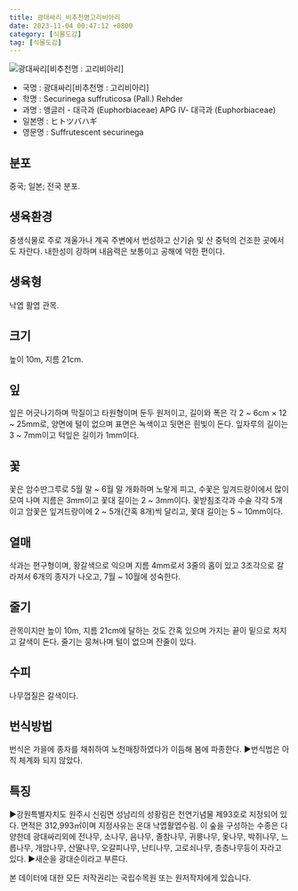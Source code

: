 ```yaml
---
title: 광대싸리_비추천명고리비아리
date: 2023-11-04 00:47:12 +0800
category: [식물도감]
tag: [식물도감]
---
```




![광대싸리[비추천명 : 고리비아리]](/fileUpload/plants/basic/Euphorbiaceae/Securinega/2042/2042_2020_2_th2.JPG)
- 국명 : 광대싸리[비추천명 : 고리비아리]
- 학명 : Securinega suffruticosa (Pall.) Rehder
- 과명 : 앵글러 - 대극과 (Euphorbiaceae) APG Ⅳ- 대극과 (Euphorbiaceae)
- 일본명 : ヒトツバハギ
- 영문명 : Suffrutescent securinega


## 분포
중국; 일본; 전국 분포.
## 생육환경
중생식물로 주로 개울가나 계곡 주변에서 번성하고 산기슭 및 산 중턱의 건조한 곳에서도 자란다. 내한성이 강하며 내음력은 보통이고 공해에 약한 편이다.
## 생육형
낙엽 활엽 관목. 
## 크기
높이 10m, 지름 21cm.
## 잎
잎은 어긋나기하며 막질이고 타원형이며 둔두 원저이고, 길이와 폭은 각 2 ~ 6cm × 12 ~ 25mm로, 양면에 털이 없으며 표면은 녹색이고 뒷면은 흰빛이 돈다.  잎자루의 길이는 3 ~ 7mm이고 턱잎은 길이가 1mm이다.
## 꽃
꽃은 암수딴그루로 5월 말 ~ 6월 말 개화하며 노랗게 피고, 수꽃은 잎겨드랑이에서 많이 모여 나며 지름은 3mm이고 꽃대 길이는 2 ~ 3mm이다.  꽃받침조각과 수술 각각 5개이고 암꽃은 잎겨드랑이에 2 ~ 5개(간혹 8개)씩 달리고, 꽃대 길이는 5 ~ 10mm이다.
## 열매
삭과는 편구형이며, 황갈색으로 익으며 지름 4mm로서 3줄의 홈이 있고 3조각으로 갈라져서 6개의 종자가 나오고, 7월 ~ 10월에 성숙한다.
## 줄기
관목이지만 높이 10m, 지름 21cm에 달하는 것도 간혹 있으며 가지는 끝이 밑으로 처지고 갈색이 돈다. 줄기는 뭉쳐나며 털이 없으며 잔줄이 있다.
## 수피
나무껍질은 갈색이다.
## 번식방법
번식은 가을에 종자를 채취하여 노천매장하였다가 이듬해 봄에 파종한다.▶번식법은 아직 체계화 되지 않았다.
## 특징
▶강원특별자치도 원주시 신림면 성남리의 성황림은 천연기념물 제93호로 지정되어 있다. 면적은 312,993㎡이며 지정사유는 온대 낙엽활엽수림. 이 숲을 구성하는 수종은 다양한데 광대싸리외에 전나무, 소나무, 음나무, 졸참나무, 귀룽나무, 옻나무, 박쥐나무, 느릅나무, 개암나무, 산딸나무, 오갈피나무, 난티나무, 고로쇠나무, 층층나무등이 자라고 있다. ▶새순을 광대순이라고 부른다.






본 데이터에 대한 모든 저작권리는 국립수목원 또는 원저작자에게 있습니다.
